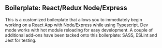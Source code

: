 ## Boilerplate: React/Redux Node/Express

This is a customized boilerplate that allows you to immediately begin working on a React App with Node/Express while using Typescript. Dev mode works with hot module reloading for easy development. A couple of additional add-ons have been tacked onto this boilerplate: SASS, ESLint and Jest for testing.
